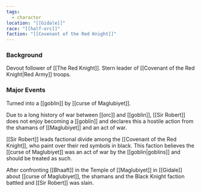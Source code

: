 ```yaml
---
tags:
  - character
location: "[[Gidale]]"
race: "[[half-orc]]"
faction: "[[Covenant of the Red Knight]]"
---
```

### Background

Devout follower of [[The Red Knight]]. Stern leader of [[Covenant of the Red Knight|Red Army]] troops.

### Major Events

Turned into a [[goblin]] by [[curse of Maglubiyet]].

Due to a long history of war between [[orc]] and [[goblin]], [[Sir Robert]] does not enjoy becoming a [[goblin]] and declares this a hostile action from the shamans of [[Maglubiyet]] and an act of war.  

[[Sir Robert]] leads factional divide among the [[Covenant of the Red Knight]], who paint over their red symbols in black.  This faction believes the [[curse of Maglubiyet]] was an act of war by the [[goblin|goblins]] and should be treated as such.

After confronting [[Bhaaft]] in the Temple of [[Maglubiyet]] in [[Gidale]] about [[curse of Maglubiyet]], the shamans and the Black Knight faction battled and [[Sir Robert]] was slain. 
